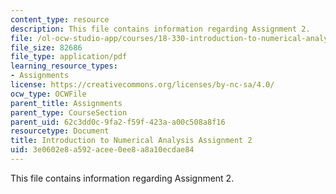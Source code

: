 ```yaml
---
content_type: resource
description: This file contains information regarding Assignment 2.
file: /ol-ocw-studio-app/courses/18-330-introduction-to-numerical-analysis-spring-2012/3e0602e8a592acee0ee8a8a10ecdae84_MIT18_330S12_hw2.pdf
file_size: 82686
file_type: application/pdf
learning_resource_types:
- Assignments
license: https://creativecommons.org/licenses/by-nc-sa/4.0/
ocw_type: OCWFile
parent_title: Assignments
parent_type: CourseSection
parent_uid: 62c3dd0c-9fa2-f59f-423a-a00c508a8f16
resourcetype: Document
title: Introduction to Numerical Analysis Assignment 2
uid: 3e0602e8-a592-acee-0ee8-a8a10ecdae84
---
```

This file contains information regarding Assignment 2.